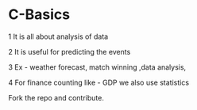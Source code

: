 # C-Basics
1 It is all about analysis of data 

2 It is useful for predicting the events

3 Ex - weather forecast, match winning ,data analysis,

4 For finance counting like - GDP we also use statistics 


Fork the repo and contribute.
